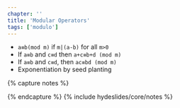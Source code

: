 ```yaml
---
chapter: ''
title: 'Modular Operators'
tags: ['modulo']
---
```


<ul>
  <li class="fragment"><div class="deflate"><code>a≡b(mod m)</code> if <code>m|(a-b)</code> for all <code>m>0</code></div></li>
  <li class="fragment"><div class="deflate">If <code>a≡b</code> and <code>c≡d</code> then <code>a+c≡b+d (mod m)</code></div></li>
  <li class="fragment"><div class="deflate">If <code>a≡b</code> and <code>c≡d</code>, then <code>ac≡bd (mod m)</code></div></li>
  <li class="fragment"><div class="deflate">Exponentiation by seed planting</div></li>
</ul>

{% capture notes %}

{% endcapture %}
{% include hydeslides/core/notes %}
